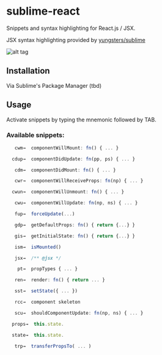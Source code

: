 # sublime-react

Snippets and syntax highlighting for React.js / JSX.

JSX syntax highlighting provided by [yungsters/sublime](https://github.com/yungsters/sublime)

![alt tag](https://raw.github.com/jgebhardt/sublime-react/master/docs/sublime-react-jsx.gif)

## Installation

Via Sublime's Package Manager (tbd)

## Usage

Activate snippets by typing the mnemonic followed by TAB.

### Available snippets:

```javascript
   cwm→  componentWillMount: fn() { ... }

  cdup→  componentDidUpdate: fn(pp, ps) { ... }

   cdm→  componentDidMount: fn() { ... }

   cwr→  componentWillReceiveProps: fn(np) { ... }

  cwun→  componentWillUnmount: fn() { ... }

   cwu→  componentWillUpdate: fn(np, ns) { ... }

   fup→  forceUpdate(...)

   gdp→  getDefaultProps: fn() { return {...} } 

   gis→  getInitialState: fn() { return {...} } 

   ism→  isMounted()

   jsx→  /** @jsx */

    pt→  propTypes { ... }

   ren→  render: fn() { return ... }

   sst→  setState({ ... })

   rcc→  component skeleton

   scu→  shouldComponentUpdate: fn(np, ns) { ... }

  props→  this.state.

  state→  this.state.

   trp→  transferPropsTo( ... )

